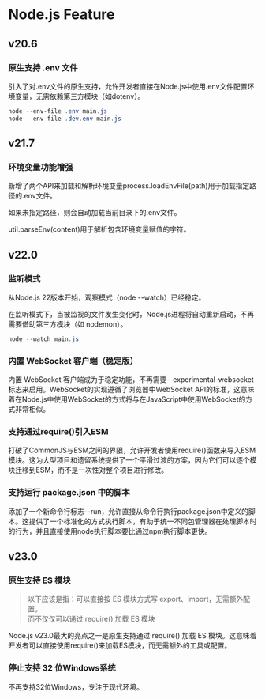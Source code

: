 # Node.js Feature

## v20.6

### 原生支持 .env 文件

引入了对.env文件的原生支持，允许开发者直接在Node.js中使用.env文件配置环境变量，无需依赖第三方模块（如dotenv）。

```powershell
node --env-file .env main.js
node --env-file .dev.env main.js
```

## v21.7

### 环境变量功能增强

新增了两个API来加载和解析环境变量process.loadEnvFile(path)用于加载指定路径的.env文件。

如果未指定路径，则会自动加载当前目录下的.env文件。

util.parseEnv(content)用于解析包含环境变量赋值的字符。

## v22.0

### 监听模式

从Node.js 22版本开始，观察模式（node --watch）已经稳定。

在监听模式下，当被监视的文件发生变化时，Node.js进程将自动重新启动，不再需要借助第三方模块（如 nodemon）。

```powershell
node --watch main.js
```

### 内置 WebSocket 客户端（稳定版）

内置 WebSocket 客户端成为于稳定功能，不再需要--experimental-websocket标志来启用。WebSocket的实现遵循了浏览器中WebSocket API的标准，这意味着在Node.js中使用WebSocket的方式将与在JavaScript中使用WebSocket的方式非常相似。

### 支持通过require()引入ESM

打破了CommonJS与ESM之间的界限，允许开发者使用require()函数来导入ESM 模块。这为大型项目和遗留系统提供了一个平滑过渡的方案，因为它们可以逐个模块迁移到ESM，而不是一次性对整个项目进行修改。

### 支持运行 package.json 中的脚本

添加了一个新命令行标志--run，允许直接从命令行执行package.json中定义的脚本。这提供了一个标准化的方式执行脚本，有助于统一不同包管理器在处理脚本时的行为，并且直接使用node执行脚本要比通过npm执行脚本更快。

## v23.0

### 原生支持 ES 模块

> 以下应该是指：可以直接按 ES 模块方式写 export、import，无需额外配置。  
> 而不仅仅可以通过 require() 加载 ES 模块

Node.js v23.0最大的亮点之一是原生支持通过 require() 加载 ES 模块。这意味着开发者可以直接使用require()来加载ES模块，而无需额外的工具或配置。


### 停止支持 32 位Windows系统

不再支持32位Windows，专注于现代环境。